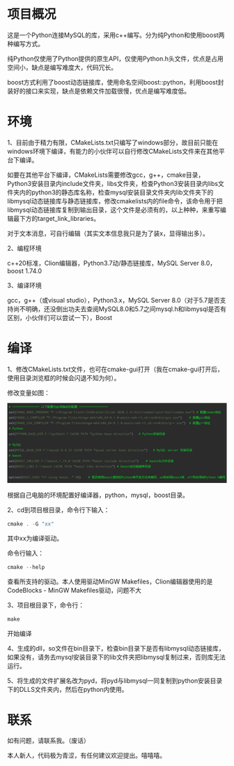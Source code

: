 # 项目概况

这是一个Python连接MySQL的库，采用c++编写。分为纯Python和使用boost两种编写方式。

纯Python仅使用了Python提供的原生API，仅使用Python.h头文件，优点是占用空间小，缺点是编写难度大，代码冗长。

boost方式利用了boost动态链接库，使用命名空间boost::python，利用boost封装好的接口来实现，缺点是依赖文件加载很慢，优点是编写难度低。

# 环境

1、目前由于精力有限，CMakeLists.txt只编写了windows部分，故目前只能在windows环境下编译，有能力的小伙伴可以自行修改CMakeLists文件来在其他平台下编译。

如要在其他平台下编译，CMakeLists需要修改gcc，g++，cmake目录，Python3安装目录内include文件夹，libs文件夹，检查Python3安装目录内libs文件夹内的python3的静态库名称，检查mysql安装目录文件夹内lib文件夹下的libmysql动态链接库与静态链接库，修改cmakelists内的file命令，该命令用于把libmysql动态链接库复制到输出目录，这个文件是必须有的，以上种种，来重写编辑最下方的target_link_libraries。

对于文本消息，可自行编辑（其实文本信息我只是为了装x，显得输出多）。

2、编程环境

c++20标准，Clion编辑器，Python3.7动/静态链接库，MySQL Server 8.0，boost 1.74.0

3、编译环境

gcc，g++（或visual studio），Python3.x，MySQL Server 8.0（对于5.7是否支持尚不明确，还没倒出功夫去查阅MySQL8.0和5.7之间mysql.h和libmysql是否有区别，小伙伴们可以尝试一下），Boost

# 编译

1、修改CMakeLists.txt文件，也可在cmake-gui打开（我在cmake-gui打开后，使用目录浏览框的时候会闪退不知为何）。

修改变量如图：

![](.\image-20201102233633923.png)

根据自己电脑的环境配置好编译器，python，mysql，boost目录。

2、cd到项目根目录，命令行下输入：

```powershell
cmake . -G "xx"
```

其中xx为编译驱动。

命令行输入：

```powershell
cmake --help
```

查看所支持的驱动。本人使用驱动MinGW Makefiles，Clion编辑器使用的是CodeBlocks - MinGW Makefiles驱动，问题不大

3、项目根目录下，命令行：

```powershell
make
```

开始编译

4、生成的dll，so文件在bin目录下，检查bin目录下是否有libmysql动态链接库，如果没有，请务去mysql安装目录下的lib文件夹把libmysql复制过来，否则库无法运行。

5、将生成的文件扩展名改为pyd，将pyd与libmysql一同复制到python安装目录下的DLLS文件夹内，然后在python内使用。

# 联系

如有问题，请联系我。（废话）

本人新人，代码极为青涩，有任何建议欢迎提出。嘻嘻嘻。